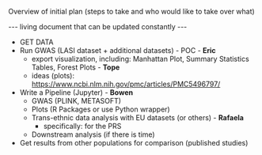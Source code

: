 Overview of initial plan (steps to take and who would like to take over what)

--- living document that can be updated constantly ---

* GET DATA
* Run GWAS (LASI dataset + additional datasets) - POC - **Eric**
  *  export visualization, including: Manhattan Plot, Summary Statistics Tables, Forest Plots - **Tope**
  *  ideas (plots): https://www.ncbi.nlm.nih.gov/pmc/articles/PMC5496797/ 
* Write a Pipeline (Jupyter) - **Bowen** 
  * GWAS (PLINK, METASOFT)
  * Plots (R Packages or use Python wrapper)
  * Trans-ethnic data analysis with EU datasets (or others) - **Rafaela**
    * specifically: for the PRS
  * Downstream analysis (if there is time)
* Get results from other populations for comparison (published studies)
